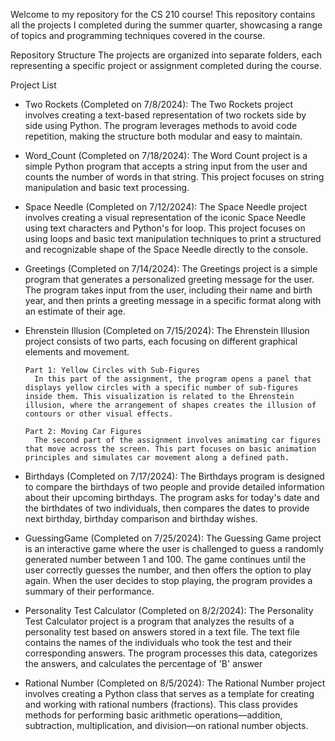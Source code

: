 Welcome to my repository for the CS 210 course! This repository contains all the projects I completed during the summer quarter, showcasing a range of topics and programming techniques covered in the course.

Repository Structure
The projects are organized into separate folders, each representing a specific project or assignment completed during the course.

Project List

- Two Rockets (Completed on 7/8/2024): The Two Rockets project involves creating a text-based representation of two rockets side by side using Python. The program leverages methods to avoid code repetition, making the structure both modular and easy to maintain.

- Word_Count (Completed on 7/18/2024): The Word Count project is a simple Python program that accepts a string input from the user and counts the number of words in that string. This project focuses on string manipulation and basic text processing.

- Space Needle (Completed on 7/12/2024): The Space Needle project involves creating a visual representation of the iconic Space Needle using text characters and Python's for loop. This project focuses on using loops and basic text manipulation techniques to print a structured and recognizable shape of the Space Needle directly to the console.
  
- Greetings (Completed on 7/14/2024): The Greetings project is a simple program that generates a personalized greeting message for the user. The program takes input from the user, including their name and birth year, and then prints a greeting message in a specific format along with an estimate of their age.

- Ehrenstein Illusion (Completed on 7/15/2024): The Ehrenstein Illusion project consists of two parts, each focusing on different graphical elements and movement.

      Part 1: Yellow Circles with Sub-Figures
        In this part of the assignment, the program opens a panel that displays yellow circles with a specific number of sub-figures inside them. This visualization is related to the Ehrenstein illusion, where the arrangement of shapes creates the illusion of contours or other visual effects.

      Part 2: Moving Car Figures
        The second part of the assignment involves animating car figures that move across the screen. This part focuses on basic animation principles and simulates car movement along a defined path.

- Birthdays (Completed on 7/17/2024): The Birthdays program is designed to compare the birthdays of two people and provide detailed information about their upcoming birthdays. The program asks for today's date and the birthdates of two individuals, then compares the dates to provide next birthday, birthday comparison and birthday wishes.

- GuessingGame (Completed on 7/25/2024): The Guessing Game project is an interactive game where the user is challenged to guess a randomly generated number between 1 and 100. The game continues until the user correctly guesses the number, and then offers the option to play again. When the user decides to stop playing, the program provides a summary of their performance.

- Personality Test Calculator (Completed on 8/2/2024): The Personality Test Calculator project is a program that analyzes the results of a personality test based on answers stored in a text file. The text file contains the names of the individuals who took the test and their corresponding answers. The program processes this data, categorizes the answers, and calculates the percentage of 'B' answer
  
- Rational Number (Completed on 8/5/2024): The Rational Number project involves creating a Python class that serves as a template for creating and working with rational numbers (fractions). This class provides methods for performing basic arithmetic operations—addition, subtraction, multiplication, and division—on rational number objects.
  
